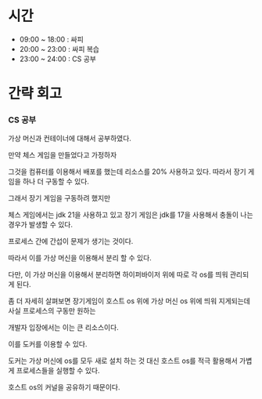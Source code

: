 # 시간

- 09:00 ~ 18:00 : 싸피
- 20:00 ~ 23:00 : 싸피 복습
- 23:00 ~ 24:00 : CS 공부

# 간략 회고

### CS 공부

가상 머신과 컨테이너에 대해서 공부하였다.

만약 체스 게임을 만들었다고 가정하자

그것을 컴퓨터를 이용해서 배포를 했는데 리소스를 20% 사용하고 있다. 따라서 장기 게임을 하나 더 구동할 수 있다.

그래서 장기 게임을 구동하려 했지만

체스 게임에서는 jdk 21을 사용하고 있고 장기 게임은 jdk를 17을 사용해서 충돌이 나는 경우가 발생할 수 있다.

프로세스 간에 간섭이 문제가 생기는 것이다.

따라서 이를 가상 머신을 이용해서 분리 할 수 있다.

다만, 이 가상 머신을 이용해서 분리하면 하이퍼바이저 위에 따로 각 os를 띄워 관리되게 된다.

좀 더 자세히 살펴보면 장기게임이 호스트 os 위에 가상 머신 os 위에 띄워 지게되는데 사실 프로세스의 구동만 원하는

개발자 입장에서는 이는 큰 리소스이다.

이를 도커를 이용할 수 있다.

도커는 가상 머신에 os를 모두 새로 설치 하는 것 대신 호스트 os를 적극 활용해서 가볍게 프로세스들을 실행할 수 있다.

호스트 os의 커널을 공유하기 때문이다.